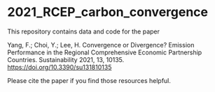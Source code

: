 # 2021_RCEP_carbon_convergence

This repository contains data and code for the paper

Yang, F.; Choi, Y.; Lee, H. Convergence or Divergence? Emission Performance in the Regional Comprehensive Economic Partnership Countries. Sustainability 2021, 13, 10135. https://doi.org/10.3390/su131810135

Please cite the paper if you find those resources helpful.

